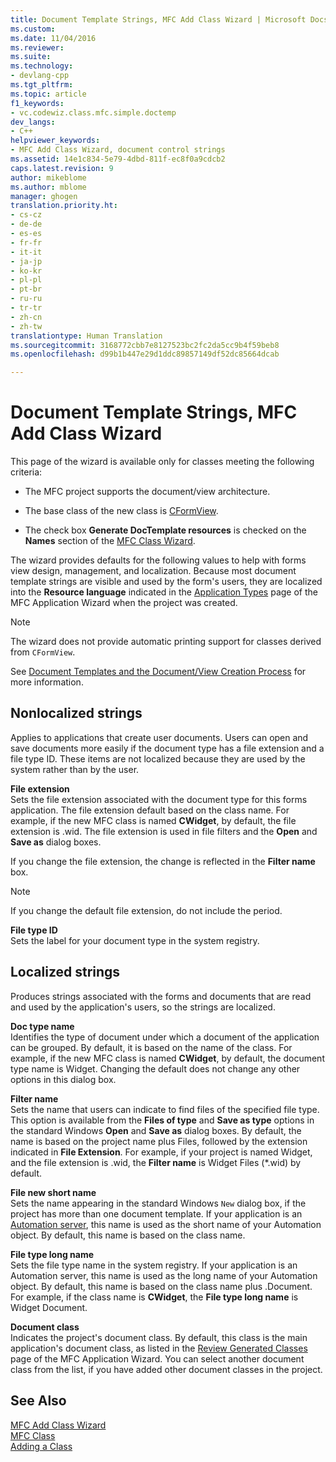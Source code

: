 ```yaml
---
title: Document Template Strings, MFC Add Class Wizard | Microsoft Docs
ms.custom: 
ms.date: 11/04/2016
ms.reviewer: 
ms.suite: 
ms.technology:
- devlang-cpp
ms.tgt_pltfrm: 
ms.topic: article
f1_keywords:
- vc.codewiz.class.mfc.simple.doctemp
dev_langs:
- C++
helpviewer_keywords:
- MFC Add Class Wizard, document control strings
ms.assetid: 14e1c834-5e79-4dbd-811f-ec8f0a9cdcb2
caps.latest.revision: 9
author: mikeblome
ms.author: mblome
manager: ghogen
translation.priority.ht:
- cs-cz
- de-de
- es-es
- fr-fr
- it-it
- ja-jp
- ko-kr
- pl-pl
- pt-br
- ru-ru
- tr-tr
- zh-cn
- zh-tw
translationtype: Human Translation
ms.sourcegitcommit: 3168772cbb7e8127523bc2fc2da5cc9b4f59beb8
ms.openlocfilehash: d99b1b447e29d1ddc89857149df52dc85664dcab

---
```

# Document Template Strings, MFC Add Class Wizard
This page of the wizard is available only for classes meeting the following criteria:  
  
-   The MFC project supports the document/view architecture.  
  
-   The base class of the new class is [CFormView](../../mfc/reference/cformview-class.md).  
  
-   The check box **Generate DocTemplate resources** is checked on the **Names** section of the [MFC Class Wizard](../../mfc/reference/mfc-add-class-wizard.md).  
  
 The wizard provides defaults for the following values to help with forms view design, management, and localization. Because most document template strings are visible and used by the form's users, they are localized into the **Resource language** indicated in the [Application Types](../../mfc/reference/application-type-mfc-application-wizard.md) page of the MFC Application Wizard when the project was created.  
  
> [!NOTE]
>  The wizard does not provide automatic printing support for classes derived from `CFormView`.  
  
 See [Document Templates and the Document/View Creation Process](../../mfc/document-templates-and-the-document-view-creation-process.md) for more information.  
  
## Nonlocalized strings  
 Applies to applications that create user documents. Users can open and save documents more easily if the document type has a file extension and a file type ID. These items are not localized because they are used by the system rather than by the user.  
  
 **File extension**  
 Sets the file extension associated with the document type for this forms application. The file extension default based on the class name. For example, if the new MFC class is named **CWidget**, by default, the file extension is .wid. The file extension is used in file filters and the **Open** and **Save as** dialog boxes.  
  
 If you change the file extension, the change is reflected in the **Filter name** box.  
  
> [!NOTE]
>  If you change the default file extension, do not include the period.  
  
 **File type ID**  
 Sets the label for your document type in the system registry.  
  
## Localized strings  
 Produces strings associated with the forms and documents that are read and used by the application's users, so the strings are localized.  
  
 **Doc type name**  
 Identifies the type of document under which a document of the application can be grouped. By default, it is based on the name of the class. For example, if the new MFC class is named **CWidget**, by default, the document type name is Widget. Changing the default does not change any other options in this dialog box.  
  
 **Filter name**  
 Sets the name that users can indicate to find files of the specified file type. This option is available from the **Files of type** and **Save as type** options in the standard Windows **Open** and **Save as** dialog boxes. By default, the name is based on the project name plus Files, followed by the extension indicated in **File Extension**. For example, if your project is named Widget, and the file extension is .wid, the **Filter name** is Widget Files (*.wid) by default.  
  
 **File new short name**  
 Sets the name appearing in the standard Windows `New` dialog box, if the project has more than one document template. If your application is an [Automation server](../../mfc/automation-servers.md), this name is used as the short name of your Automation object. By default, this name is based on the class name.  
  
 **File type long name**  
 Sets the file type name in the system registry. If your application is an Automation server, this name is used as the long name of your Automation object. By default, this name is based on the class name plus .Document. For example, if the class name is **CWidget**, the **File type long name** is Widget Document.  
  
 **Document class**  
 Indicates the project's document class. By default, this class is the main application's document class, as listed in the [Review Generated Classes](../../mfc/reference/generated-classes-mfc-application-wizard.md) page of the MFC Application Wizard. You can select another document class from the list, if you have added other document classes in the project.  
  
## See Also  
 [MFC Add Class Wizard](../../mfc/reference/mfc-add-class-wizard.md)   
 [MFC Class](../../mfc/reference/adding-an-mfc-class.md)   
 [Adding a Class](../../ide/adding-a-class-visual-cpp.md)



<!--HONumber=Jan17_HO1-->


